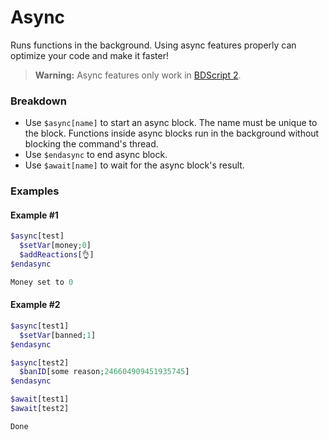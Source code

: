 # Async
Runs functions in the background. Using async features properly can optimize your code and make it faster!
> **Warning:** Async features only work in [BDScript 2](./bdscript2.md).

### Breakdown
- Use `$async[name]` to start an async block. The name must be unique to the block. Functions inside async blocks run in the background without blocking the command's thread.
- Use `$endasync` to end async block.
- Use `$await[name]` to wait for the async block's result.

### Examples
#### Example #1
```php
$async[test]
  $setVar[money;0]
  $addReactions[👌]
$endasync

Money set to 0
```

#### Example #2
```php
$async[test1]
  $setVar[banned;1]
$endasync

$async[test2]
  $banID[some reason;246604909451935745]
$endasync

$await[test1]
$await[test2]

Done
```
